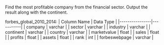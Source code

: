 Find the most profitable company from the financial sector. Output the result along with the continent.

forbes_global_2010_2014:
| Column Name    | Data Type |
|----------------|-----------|
| company        | varchar   |
| sector         | varchar   |
| industry       | varchar   |
| continent      | varchar   |
| country        | varchar   |
| marketvalue    | float     |
| sales          | float     |
| profits        | float     |
| assets         | float     |
| rank           | int       |
| forbeswebpage  | varchar   |

```

```
